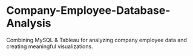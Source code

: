 # Company-Employee-Database-Analysis
Combining MySQL &amp; Tableau for analyzing company employee data and creating meaningful visualizations.
